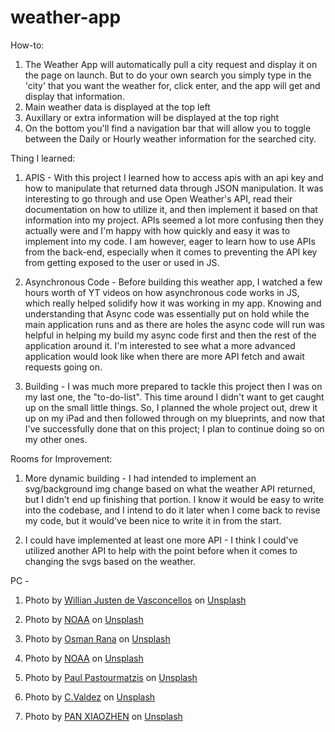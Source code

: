 # weather-app

How-to:
1. The Weather App will automatically pull a city request and display it on the page on launch. But to do your own search you simply type in the 'city' that you want the weather for, click enter, and the app will get and display that information.
2. Main weather data is displayed at the top left
3. Auxillary or extra information will be displayed at the top right
4. On the bottom you'll find a navigation bar that will allow you to toggle between the Daily or Hourly weather information for the searched city.

Thing I learned:
1. APIS - With this project I learned how to access apis with an api key and how to manipulate that returned data through JSON manipulation. It was interesting to go through and use Open Weather's API, read their documentation on how to utilize it, and then implement it based on that information into my project. APIs seemed a lot more confusing then they actually were and I'm happy with how quickly and easy it was to implement into my code. I am however, eager to learn how to use APIs from the back-end, especially when it comes to preventing the API key from getting exposed to the user or used in JS.

2. Asynchronous Code - Before building this weather app, I watched a few hours worth of YT videos on how asynchronous code works in JS, which really helped solidify how it was working in my app. Knowing and understanding that Async code was essentially put on hold while the main application runs and as there are holes the async code will run was helpful in helping my build my async code first and then the rest of the application around it. I'm interested to see what a more advanced application would look like when there are more API fetch and await requests going on.

4. Building - I was much more prepared to tackle this project then I was on my last one, the "to-do-list". This time around I didn't want to get caught up on the small little things. So, I planned the whole project out, drew it up on my iPad and then followed through on my blueprints, and now that I've successfully done that on this project; I plan to continue doing so on my other ones.

Rooms for Improvement:
1. More dynamic building - I had intended to implement an svg/background img change based on what the weather API returned, but I didn't end up finishing that portion. I know it would be easy to write into the codebase, and I intend to do it later when I come back to revise my code, but it would've been nice to write it in from the start.

2. I could have implemented at least one more API - I think I could've utilized another API to help with the point before when it comes to changing the svgs based on the weather.

PC - 
1. Photo by <a href="https://unsplash.com/@willianjusten?utm_source=unsplash&utm_medium=referral&utm_content=creditCopyText">Willian Justen de Vasconcellos</a> on <a href="https://unsplash.com/s/photos/weather?utm_source=unsplash&utm_medium=referral&utm_content=creditCopyText">Unsplash</a>
  
2. Photo by <a href="https://unsplash.com/@noaa?utm_source=unsplash&utm_medium=referral&utm_content=creditCopyText">NOAA</a> on <a href="https://unsplash.com/s/photos/weather?utm_source=unsplash&utm_medium=referral&utm_content=creditCopyText">Unsplash</a>

3. Photo by <a href="https://unsplash.com/@osmanrana?utm_source=unsplash&utm_medium=referral&utm_content=creditCopyText">Osman Rana</a> on <a href="https://unsplash.com/s/photos/weather?utm_source=unsplash&utm_medium=referral&utm_content=creditCopyText">Unsplash</a>
  
4. Photo by <a href="https://unsplash.com/@noaa?utm_source=unsplash&utm_medium=referral&utm_content=creditCopyText">NOAA</a> on <a href="https://unsplash.com/s/photos/weather?utm_source=unsplash&utm_medium=referral&utm_content=creditCopyText">Unsplash</a>
  
5. Photo by <a href="https://unsplash.com/@pueblovista?utm_source=unsplash&utm_medium=referral&utm_content=creditCopyText">Paul Pastourmatzis</a> on <a href="https://unsplash.com/s/photos/weather?utm_source=unsplash&utm_medium=referral&utm_content=creditCopyText">Unsplash</a>
  
6. Photo by <a href="https://unsplash.com/@valdez?utm_source=unsplash&utm_medium=referral&utm_content=creditCopyText">C.Valdez</a> on <a href="https://unsplash.com/s/photos/clear-skies?utm_source=unsplash&utm_medium=referral&utm_content=creditCopyText">Unsplash</a>

7. Photo by <a href="https://unsplash.com/@zhenhappy?utm_source=unsplash&utm_medium=referral&utm_content=creditCopyText">PAN XIAOZHEN</a> on <a href="https://unsplash.com/s/photos/raining?utm_source=unsplash&utm_medium=referral&utm_content=creditCopyText">Unsplash</a>
